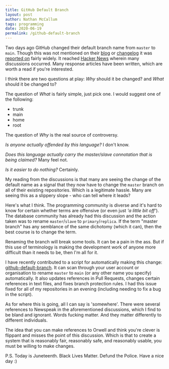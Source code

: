```yaml
---
title: GitHub Default Branch
layout: post
author: Nathan McCallum
tags: programming
date: 2020-06-19
permalink: /github-default-branch
---
```


Two days ago GitHub changed their default branch name from `master` to `main`.
Though this was not mentioned on their [blog](https://github.blog/) or [changelog](https://github.blog/changelog/) it was [reported on](https://www.bbc.com/news/technology-53050955) fairly widely.
It reached [Hacker News](https://news.ycombinator.com/item?id=23531032) wherein many discussions occurred.
Many response articles have been written, which are worth a read if you're interested.

I think there are two questions at play: *Why* should it be changed? and *What* should it be changed to?

The question of *What* is fairly simple, just pick one. I would suggest one of the following:

- trunk
- main
- home
- root

The question of *Why* is the real source of controversy.

*Is anyone actually offended by this language?* I don't know.

*Does this language actually carry the master/slave connotation that is being claimed?* Many feel not.

*Is it easier to do nothing?* Certainly.

My reading from the discussions is that many are seeing the change of the default name as a signal that they now have to change the `master` branch on all of their existing repositories.
Which is a legitimate hassle.
Many are seeing this as a slippery slope - who can tell where it leads?

Here's what I think.
The programming community is diverse and it's hard to know for certain whether terms are offensive (or even just *'a little bit off'*).
The database community has already had this discussion and the action taken was to rename `master`/`slave` to `primary`/`replica`.
If the term "master branch" has any semblance of the same dichotomy (which it can), then the best course is to change the term.

Renaming the branch will break some tools.
It can be a pain in the ass.
But if this use of terminology is making the development work of anyone more difficult than it needs to be, then I'm all for it.

I have recently contributed to a script for automatically making this change: [github-default-branch](https://github.com/mheap/github-default-branch).
It can scan through your user account or organisation to rename `master` to `main` (or any other name you specify) automatically.
It also updates references in Pull Requests, changes certain references in text files, and fixes branch protection rules.
I had this issue fixed for all of my repositories in an evening (including needing to fix a bug in the script).

As for where this is going, all I can say is 'somewhere'.
There were several references to Newspeak in the aforementioned discussions, which I find to be bland and ignorant.
Words fucking matter.
And they matter differently to different individuals.

The idea that you can make references to Orwell and think you're clever is flippant and misses the point of this discussion.
Which is that to create a system that is reasonably fair, reasonably safe, and reasonably usable, you must be willing to make changes.

P.S. Today is Juneteenth. Black Lives Matter. Defund the Police. Have a nice day :)

